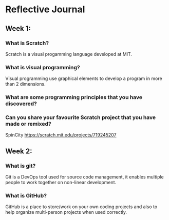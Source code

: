 # Reflective Journal

## Week 1:

### What is Scratch?

Scratch is a visual progamming language developed at MIT.

### What is visual programming?

Visual programming use graphical elements to develop a program in more than 2 dimensions.

### What are some programming principles that you have discovered?

### Can you share your favourite Scratch project that you have made or remixed?

SpinCity https://scratch.mit.edu/projects/719245207

## Week 2:

### What is git?

Git is a DevOps tool used for source code management, it enables multiple people to work together on non-linear development.

### What is GitHub?

GitHub is a place to store/work on your own coding projects and also to help organize multi-person projects when used correctly.
